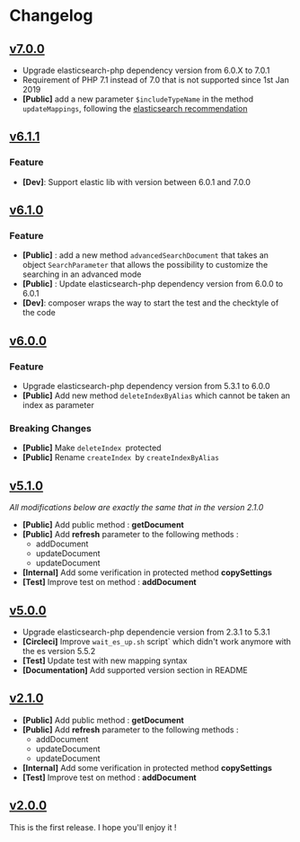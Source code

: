 Changelog
=========

## [v7.0.0](https://github.com/Nexucis/es-php-index-helper/tree/7.0.0)
* Upgrade elasticsearch-php dependency version from 6.0.X to 7.0.1
* Requirement of PHP 7.1 instead of 7.0 that is not supported since 1st Jan 2019
* **[Public]** add a new parameter `$includeTypeName` in the method `updateMappings`, following the [elasticsearch recommendation](https://www.elastic.co/blog/moving-from-types-to-typeless-apis-in-elasticsearch-7-0)

## [v6.1.1](https://github.com/Nexucis/es-php-index-helper/tree/6.1.1)

### Feature
* **[Dev]**: Support elastic lib with version between 6.0.1 and 7.0.0

## [v6.1.0](https://github.com/Nexucis/es-php-index-helper/tree/6.1.0)

### Feature
* **[Public]** : add a new method `advancedSearchDocument` that takes an object `SearchParameter` that allows the possibility to customize the searching in an advanced mode
* **[Public]** : Update elasticsearch-php dependency version from 6.0.0 to 6.0.1
* **[Dev]**: composer wraps the way to start the test and the checktyle of the code

## [v6.0.0](https://github.com/Nexucis/es-php-index-helper/tree/6.0.0)

### Feature
* Upgrade elasticsearch-php dependency version from 5.3.1 to 6.0.0
* **[Public]** Add new method `deleteIndexByAlias` which cannot be taken an index as parameter

### Breaking Changes

* **[Public]** Make `deleteIndex `protected
* **[Public]** Rename `createIndex `by `createIndexByAlias`

## [v5.1.0](https://github.com/Nexucis/es-php-index-helper/tree/5.1.0)
*All modifications below are exactly the same that in the version 2.1.0*

* **[Public]** Add public method : **getDocument**
* **[Public]** Add **refresh** parameter to the following methods : 
     * addDocument
     * updateDocument
     * updateDocument
* **[Internal]** Add some verification in protected method **copySettings**
* **[Test]** Improve test on method : **addDocument**

## [v5.0.0](https://github.com/Nexucis/es-php-index-helper/tree/5.0.0)

* Upgrade elasticsearch-php dependencie version from 2.3.1 to 5.3.1
* **[Circleci]** Improve `wait_es_up.sh` script` which didn't work anymore with the es version 5.5.2
* **[Test]** Update test with new mapping syntax
* **[Documentation]** Add supported version section in README

## [v2.1.0](https://github.com/Nexucis/es-php-index-helper/tree/2.1.0)

* **[Public]** Add public method : **getDocument**
* **[Public]** Add **refresh** parameter to the following methods : 
     * addDocument
     * updateDocument
     * updateDocument
* **[Internal]** Add some verification in protected method **copySettings**
* **[Test]** Improve test on method : **addDocument**

## [v2.0.0](https://github.com/Nexucis/es-php-index-helper/tree/2.0.0)

This is the first release. I hope you'll enjoy it !